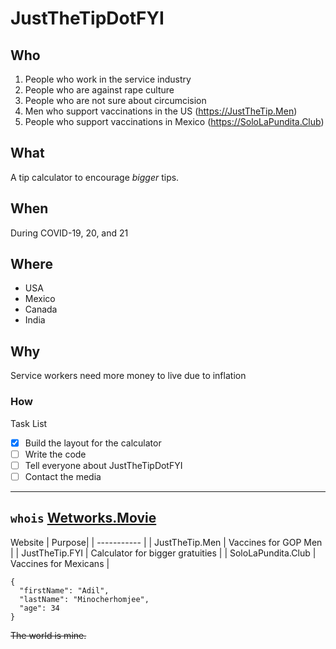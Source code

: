 # JustTheTipDotFYI

## Who
1. People who work in the service industry
2. People who are against rape culture
3. People who are not sure about circumcision
4. Men who support vaccinations in the US (https://JustTheTip.Men)
5. People who support vaccinations in Mexico (https://SoloLaPundita.Club)

## What
A tip calculator to encourage _bigger_ tips.

## When
During COVID-19, 20, and 21

## Where
	
- USA
- Mexico
- Canada
- India

## Why

Service workers need more money to live due to inflation

### How

Task List
- [x] Build the layout for the calculator
- [ ] Write the code
- [ ] Tell everyone about JustTheTipDotFYI
- [ ] Contact the media

---
`whois` [Wetworks.Movie](https://wetworks.movie)
---



Website	| Purpose|
| ----------- |
| JustTheTip.Men | Vaccines for GOP Men |
| JustTheTip.FYI | Calculator for bigger gratuities |
| SoloLaPundita.Club | Vaccines for Mexicans |
	
```
{
  "firstName": "Adil",
  "lastName": "Minocherhomjee",
  "age": 34
}
```

~~The world is mine.~~
